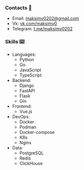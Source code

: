### Contacts :speech_balloon:
 * Email: maksimv0202@gmail.com
 * Vk: [vk.com/maksimv0](https://vk.com/maksimv0)
 * Telegram: [t.me/maksimv0202](https://t.me/maksimv0202)
### Skills :keyboard:
 * Languages:
   * Python
   * Go
   * JavaScript
   * TypeScript
 * Backend:
   * Django
   * FastAPI
   * Flask
   * Gin
* Frontend:
   * Vue.js
 * DevOps:
   * Docker
   * Podman
   * Docker-compose
   * K8s
   * Nginx
* Data:
  * PostgreSQL
  * Redis
  * ClickHouse
